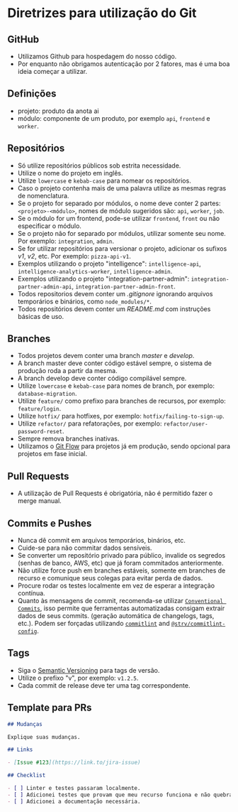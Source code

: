 # Diretrizes para utilização do Git

## GitHub

- Utilizamos Github para hospedagem do nosso código.
- Por enquanto não obrigamos autenticação por 2 fatores, mas é uma boa ideia começar a utilizar.

## Definições

- projeto: produto da anota ai
- módulo: componente de um produto, por exemplo `api`, `frontend` e `worker`.

## Repositórios

- Só utilize repositórios públicos sob estrita necessidade.
- Utilize o nome do projeto em inglês.
- Utilize `lowercase` e `kebab-case` para nomear os repositórios.
- Caso o projeto contenha mais de uma palavra utilize as mesmas regras de nomenclatura.
- Se o projeto for separado por módulos, o nome deve conter 2 partes: `<projeto>-<módulo>`, nomes de módulo sugeridos são: `api`, `worker`, `job`.
- Se o módulo for um frontend, pode-se utilizar `frontend`, `front` ou não especificar o módulo.
- Se o projeto não for separado por módulos, utilizar somente seu nome. Por exemplo: `integration`, `admin`.
- Se for utilizar repositórios para versionar o projeto, adicionar os sufixos *v1*, *v2*, etc. Por exemplo: `pizza-api-v1`.
- Exemplos utilizando o projeto "intelligence": `intelligence-api`, `intelligence-analytics-worker`, `intelligence-admin`.
- Exemplos utilizando o projeto "integration-partner-admin": `integration-partner-admin-api`, `integration-partner-admin-front`.
- Todos repositorios devem conter um *.gitignore* ignorando arquivos temporários e binários, como `node_modules/*`.
- Todos repositórios devem conter um *README.md* com instruções básicas de uso.

## Branches

- Todos projetos devem conter uma branch *master* e *develop*.
- A branch master deve conter código estável sempre, o sistema de produção roda a partir da mesma.
- A branch develop deve conter código compilável sempre.
- Utilize `lowercase` e `kebab-case` para nomes de branch, por exemplo: `database-migration`.
- Utilize `feature/` como prefixo para branches de recursos, por exemplo: `feature/login`.
- Utilize `hotfix/` para hotfixes, por exemplo: `hotfix/failing-to-sign-up`.
- Utilize `refactor/` para refatorações, por exemplo: `refactor/user-password-reset`.
- Sempre remova branches inativas.
- Utilizamos o [Git Flow](http://nvie.com/posts/a-successful-git-branching-model/) para projetos já em produção, sendo opcional para projetos em fase inicial.

## Pull Requests

- A utilização de Pull Requests é obrigatória, não é permitido fazer o merge manual.

## Commits e Pushes

- Nunca dê commit em arquivos temporários, binários, etc.
- Cuide-se para não commitar dados sensíveis.
- Se converter um repositório privado para público, invalide os segredos (senhas de banco, AWS, etc) que já foram commitados anteriormente.
- Não utilize force push em branches estáveis, somente em branches de recurso e comunique seus colegas para evitar perda de dados.
- Procure rodar os testes localmente em vez de esperar a integração contínua.
- Quanto às mensagens de commit, recomenda-se utilizar [`Conventional Commits`](https://www.conventionalcommits.org), isso permite que ferramentas automatizadas consigam extrair dados de seus commits. (geração automática de changelogs, tags, etc.). Podem ser forçadas utilizando [`commitlint`](https://commitlint.js.org) and [`@strv/commitlint-config`](https://github.com/strvcom/code-quality-tools/tree/master/packages/commitlint-config).

## Tags

- Siga o [Semantic Versioning](https://semver.org/) para tags de versão.
- Utilize o prefixo "v", por exemplo: `v1.2.5`.
- Cada commit de release deve ter uma tag correspondente.

## Template para PRs

```markdown
## Mudanças

Explique suas mudanças.

## Links

- [Issue #123](https://link.to/jira-issue)

## Checklist

- [ ] Linter e testes passaram localmente.
- [ ] Adicionei testes que provam que meu recurso funciona e não quebra outros recursos.
- [ ] Adicionei a documentação necessária.
```
